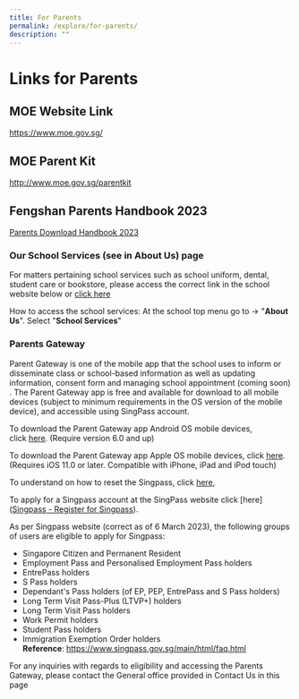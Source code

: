 ```yaml
---
title: For Parents
permalink: /explore/for-parents/
description: ""
---
```

# Links for Parents

## MOE Website Link
https://www.moe.gov.sg/

## MOE Parent Kit
http://www.moe.gov.sg/parentkit

## Fengshan Parents Handbook 2023
[Parents Download Handbook 2023](/files/Fengshan%20Document%20Links/Parents-Handbook-2023.pdf)

### Our School Services (see in About Us) page

For matters pertaining school services such as school uniform, dental, student care or bookstore, please access the correct link in the school website  below or  [click here](https://www.fengshanpri.moe.edu.sg/explore/for-parents/school-vendor-contacts/)

How to access the school services:
At the school top menu go to -> "**About Us**". Select "**School Services**"

### Parents Gateway

Parent Gateway is one of the mobile app that the school uses to inform or disseminate class or school-based information as well as updating information, consent form and managing school appointment (coming soon) . The Parent Gateway app is free and available for download to all mobile devices (subject to minimum requirements in the OS version of the mobile device), and accessible using SingPass account.

To download the Parent Gateway app Android OS mobile devices, click [here](https://play.google.com/store/apps/details?id=com.moe.pgp&hl=en_SG). (Require version 6.0 and up)

To download the Parent Gateway app Apple OS mobile devices, click [here](https://apps.apple.com/sg/app/parents-gateway/id1267198708). (Requires iOS 11.0 or later. Compatible with iPhone, iPad and iPod touch)

To understand on how to reset the Singpass, click [here](https://www.singpass.gov.sg/home/ui/online-reset-password/user-detail),

To apply for a Singpass account at the SingPass website click [here]([Singpass - Register for Singpass](https://www.singpass.gov.sg/home/ui/register/instructions)). 

As per Singpass website (correct as of 6 March 2023), the following groups of users are eligible to apply for Singpass:

*   Singapore Citizen and Permanent Resident
*   Employment Pass and Personalised Employment Pass holders
*   EntrePass holders
*   S Pass holders
*   Dependant's Pass holders (of EP, PEP, EntrePass and S Pass holders)
*   Long Term Visit Pass-Plus (LTVP+) holders
*   Long Term Visit Pass holders
*   Work Permit holders
*   Student Pass holders
*   Immigration Exemption Order holders
<br>**Reference**: https://www.singpass.gov.sg/main/html/faq.html

For any inquiries with regards to eligibility and accessing the Parents Gateway, please contact the General office provided in Contact Us in this page